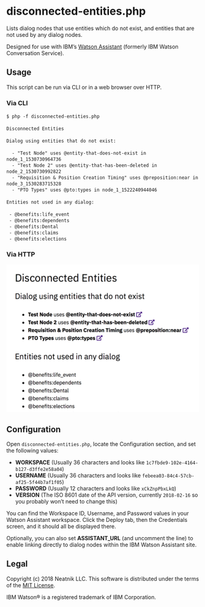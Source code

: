 disconnected-entities.php
=========================

Lists dialog nodes that use entities which do not exist, and entities that are not used by any dialog nodes.

Designed for use with IBM’s [Watson Assistant](https://www.ibm.com/watson/ai-assistant/) (formerly IBM Watson Conversation Service). 


Usage
-----

This script can be run via CLI or in a web browser over HTTP.

### Via CLI

```
$ php -f disconnected-entities.php

Disconnected Entities

Dialog using entities that do not exist:

  - "Test Node" uses @entity-that-does-not-exist in node_1_1530730964736
  - "Test Node 2" uses @entity-that-has-been-deleted in node_2_1530730992822
  - "Requisition & Position Creation Timing" uses @preposition:near in node_3_1530283715328
  - "PTO Types" uses @pto:types in node_1_1522240944046

Entities not used in any dialog:

 - @benefits:life_event
 - @benefits:dependents
 - @benefits:Dental
 - @benefits:claims
 - @benefits:elections
```

### Via HTTP

![Example output from the disconnected-entities.php script output in a web browser](disconnected-entities-example.png)


Configuration
-------------

Open `disconnected-entities.php`, locate the Configuration section, and set the following values:

- **WORKSPACE** (Usually 36 characters and looks like `1c7fbde9-102e-4164-b127-d3ffe2e58a04`)
- **USERNAME** (Usually 36 characters and looks like `febeea03-84c4-57cb-af25-5f44b7af1f05`)
- **PASSWORD** (Usually 12 characters and looks like `xCkZnpPbxLkQ`)
- **VERSION** (The ISO 8601 date of the API version, currently `2018-02-16` so you probably won’t need to change this)

You can find the Workspace ID, Username, and Password values in your Watson Assistant workspace. Click the Deploy tab, then the Credentials screen, and it should all be displayed there.

Optionally, you can also set **ASSISTANT_URL** (and uncomment the line) to enable linking directly to dialog nodes within the IBM Watson Assistant site.


Legal
-----

Copyright (c) 2018 Neatnik LLC. This software is distributed under the terms of the [MIT License](LICENSE).

IBM Watson® is a registered trademark of IBM Corporation.